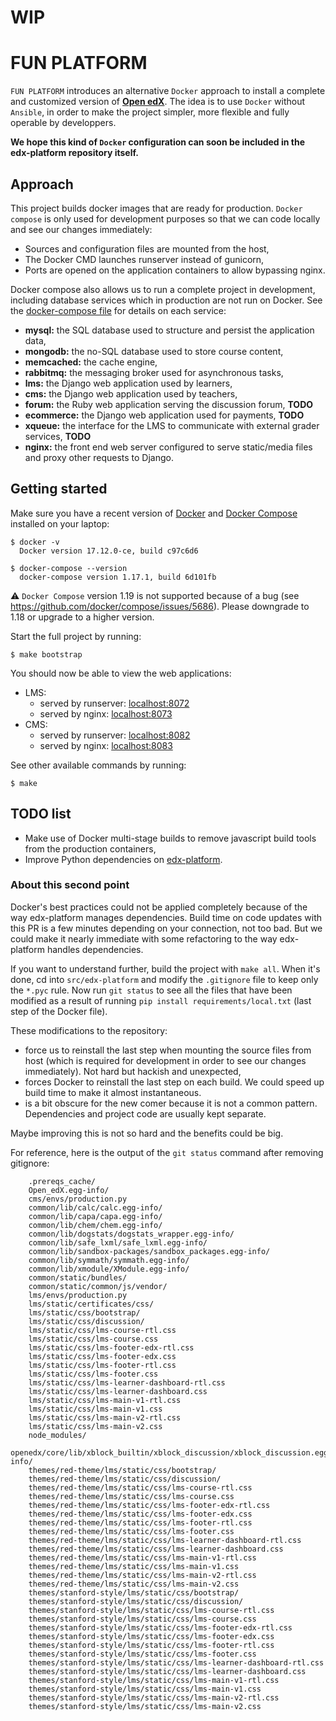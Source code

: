 # WIP

# FUN PLATFORM

`FUN PLATFORM` introduces an alternative `Docker` approach to install a complete and customized version of **[Open edX](https://open.edx.org)**. The idea is to use `Docker` without `Ansible`, in order to make the project simpler, more flexible and fully operable by developpers.

**We hope this kind of `Docker` configuration can soon be included in the edx-platform repository itself.**


## Approach

This project builds docker images that are ready for production. `Docker compose` is only used for development purposes so that we can code locally and see our changes immediately:

- Sources and configuration files are mounted from the host,
- The Docker CMD launches runserver instead of gunicorn,
- Ports are opened on the application containers to allow bypassing nginx.

Docker compose also allows us to run a complete project in development, including database services which in production are not run on Docker. See the [docker-compose file](./docker-compose.yml) for details on each service:

- **mysql:** the SQL database used to structure and persist the application data,
- **mongodb:** the no-SQL database used to store course content,
- **memcached:** the cache engine,
- **rabbitmq:** the messaging broker used for asynchronous tasks,
- **lms:** the Django web application used by learners,
- **cms:** the Django web application used by teachers,
- **forum:** the Ruby web application serving the discussion forum, **TODO**
- **ecommerce:** the Django web application used for payments, **TODO**
- **xqueue:** the interface for the LMS to communicate with external grader services, **TODO**
- **nginx:** the front end web server configured to serve static/media files and proxy other requests to Django.


## Getting started

Make sure you have a recent version of [Docker](https://docs.docker.com/install) and [Docker Compose](https://docs.docker.com/compose/install) installed on your laptop:

    $ docker -v
      Docker version 17.12.0-ce, build c97c6d6

    $ docker-compose --version
      docker-compose version 1.17.1, build 6d101fb

⚠️ `Docker Compose` version 1.19 is not supported because of a bug (see https://github.com/docker/compose/issues/5686). Please downgrade to 1.18 or upgrade to a higher version.

Start the full project by running:

    $ make bootstrap

You should now be able to view the web applications:

- LMS:
    * served by runserver: [localhost:8072](http://localhost:8072)
    * served by nginx: [localhost:8073](http://localhost:8073)
- CMS:
    * served by runserver: [localhost:8082](http://localhost:8082)
    * served by nginx: [localhost:8083](http://localhost:8083)

See other available commands by running:

    $ make


## TODO list

- Make use of Docker multi-stage builds to remove javascript build tools from the production containers,
- Improve Python dependencies on [edx-platform](https://github.com/edx/edx-platform).

### About this second point

Docker's best practices could not be applied completely because of the way edx-platform manages dependencies. Build time on code updates with this PR is a few minutes depending on your connection, not too bad. But we could make it nearly immediate with some refactoring to the way edx-platform handles dependencies.

If you want to understand further, build the project with `make all`. When it's done, cd into `src/edx-platform` and modify the `.gitignore` file to keep only the `*.pyc` rule. Now run `git status` to see all the files that have been modified as a result of running `pip install requirements/local.txt` (last step of the Docker file).

These modifications to the repository:

- force us to reinstall the last step when mounting the source files from host (which is required for development in order to see our changes immediately). Not hard but hackish and unexpected,
- forces Docker to reinstall the last step on each build. We could speed up build time to make it almost instantaneous.
- is a bit obscure for the new comer because it is not a common pattern. Dependencies and project code are usually kept separate. 

Maybe improving this is not so hard and the benefits could be big.

For reference, here is the output of the `git status` command after removing gitignore:

```
    .prereqs_cache/
    Open_edX.egg-info/
    cms/envs/production.py
    common/lib/calc/calc.egg-info/
    common/lib/capa/capa.egg-info/
    common/lib/chem/chem.egg-info/
    common/lib/dogstats/dogstats_wrapper.egg-info/
    common/lib/safe_lxml/safe_lxml.egg-info/
    common/lib/sandbox-packages/sandbox_packages.egg-info/
    common/lib/symmath/symmath.egg-info/
    common/lib/xmodule/XModule.egg-info/
    common/static/bundles/
    common/static/common/js/vendor/
    lms/envs/production.py
    lms/static/certificates/css/
    lms/static/css/bootstrap/
    lms/static/css/discussion/
    lms/static/css/lms-course-rtl.css
    lms/static/css/lms-course.css
    lms/static/css/lms-footer-edx-rtl.css
    lms/static/css/lms-footer-edx.css
    lms/static/css/lms-footer-rtl.css
    lms/static/css/lms-footer.css
    lms/static/css/lms-learner-dashboard-rtl.css
    lms/static/css/lms-learner-dashboard.css
    lms/static/css/lms-main-v1-rtl.css
    lms/static/css/lms-main-v1.css
    lms/static/css/lms-main-v2-rtl.css
    lms/static/css/lms-main-v2.css
    node_modules/
    openedx/core/lib/xblock_builtin/xblock_discussion/xblock_discussion.egg-info/
    themes/red-theme/lms/static/css/bootstrap/
    themes/red-theme/lms/static/css/discussion/
    themes/red-theme/lms/static/css/lms-course-rtl.css
    themes/red-theme/lms/static/css/lms-course.css
    themes/red-theme/lms/static/css/lms-footer-edx-rtl.css
    themes/red-theme/lms/static/css/lms-footer-edx.css
    themes/red-theme/lms/static/css/lms-footer-rtl.css
    themes/red-theme/lms/static/css/lms-footer.css
    themes/red-theme/lms/static/css/lms-learner-dashboard-rtl.css
    themes/red-theme/lms/static/css/lms-learner-dashboard.css
    themes/red-theme/lms/static/css/lms-main-v1-rtl.css
    themes/red-theme/lms/static/css/lms-main-v1.css
    themes/red-theme/lms/static/css/lms-main-v2-rtl.css
    themes/red-theme/lms/static/css/lms-main-v2.css
    themes/stanford-style/lms/static/css/bootstrap/
    themes/stanford-style/lms/static/css/discussion/
    themes/stanford-style/lms/static/css/lms-course-rtl.css
    themes/stanford-style/lms/static/css/lms-course.css
    themes/stanford-style/lms/static/css/lms-footer-edx-rtl.css
    themes/stanford-style/lms/static/css/lms-footer-edx.css
    themes/stanford-style/lms/static/css/lms-footer-rtl.css
    themes/stanford-style/lms/static/css/lms-footer.css
    themes/stanford-style/lms/static/css/lms-learner-dashboard-rtl.css
    themes/stanford-style/lms/static/css/lms-learner-dashboard.css
    themes/stanford-style/lms/static/css/lms-main-v1-rtl.css
    themes/stanford-style/lms/static/css/lms-main-v1.css
    themes/stanford-style/lms/static/css/lms-main-v2-rtl.css
    themes/stanford-style/lms/static/css/lms-main-v2.css
```